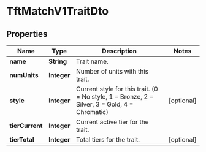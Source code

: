 

# TftMatchV1TraitDto


## Properties

| Name | Type | Description | Notes |
|------------ | ------------- | ------------- | -------------|
|**name** | **String** | Trait name. |  |
|**numUnits** | **Integer** | Number of units with this trait. |  |
|**style** | **Integer** | Current style for this trait. (0 &#x3D; No style, 1 &#x3D; Bronze, 2 &#x3D; Silver, 3 &#x3D; Gold, 4 &#x3D; Chromatic) |  [optional] |
|**tierCurrent** | **Integer** | Current active tier for the trait. |  |
|**tierTotal** | **Integer** | Total tiers for the trait. |  [optional] |




